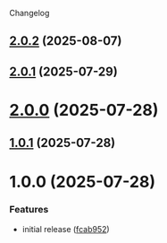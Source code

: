 Changelog

## [2.0.2](https://github.com/haskell-github-trust/megaparsec-time/compare/2.0.1...2.0.2) (2025-08-07)

## [2.0.1](https://github.com/haskell-github-trust/megaparsec-time/compare/2.0.0...2.0.1) (2025-07-29)

# [2.0.0](https://github.com/haskell-github-trust/megaparsec-time/compare/1.0.1...2.0.0) (2025-07-28)

## [1.0.1](https://github.com/haskell-github-trust/megaparsec-time/compare/1.0.0...1.0.1) (2025-07-28)

# 1.0.0 (2025-07-28)


### Features

* initial release ([fcab952](https://github.com/haskell-github-trust/megaparsec-time/commit/fcab952d7f6331dd8b169cb6ef70ab08edec910b))
